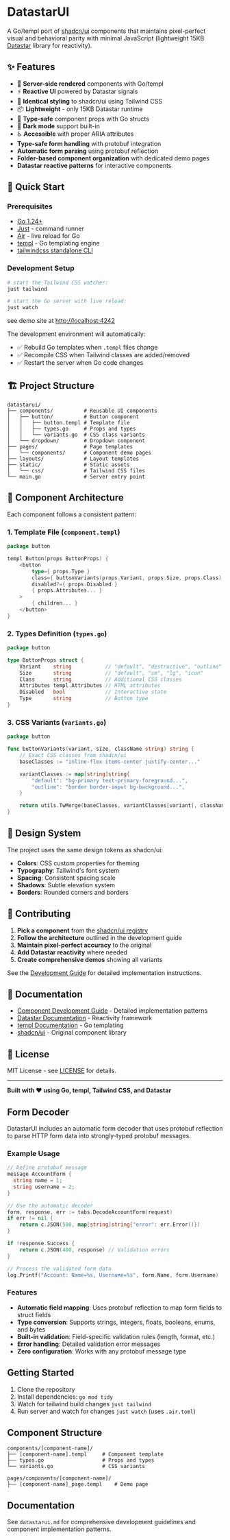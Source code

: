 # DatastarUI

A Go/templ port of [shadcn/ui](https://ui.shadcn.com/) components that maintains pixel-perfect visual and behavioral parity with minimal JavaScript (lightweight 15KB [Datastar](https://data-star.dev/) library for reactivity).

## ✨ Features

- 🚀 **Server-side rendered** components with Go/templ
- ⚡ **Reactive UI** powered by Datastar signals
- 🎨 **Identical styling** to shadcn/ui using Tailwind CSS
- 📦 **Lightweight** - only 15KB Datastar runtime
- 🔧 **Type-safe** component props with Go structs
- 🌙 **Dark mode** support built-in
- ♿ **Accessible** with proper ARIA attributes
- **Type-safe form handling** with protobuf integration
- **Automatic form parsing** using protobuf reflection
- **Folder-based component organization** with dedicated demo pages
- **Datastar reactive patterns** for interactive components

## 🚀 Quick Start

### Prerequisites

- [Go 1.24+](https://golang.org/dl/)
- [Just](https://github.com/casey/just) - command runner
- [Air](https://github.com/cosmtrek/air) - live reload for Go
- [templ](https://templ.guide/) - Go templating engine
- [tailwindcss standalone CLI](https://tailwindcss.com/blog/standalone-cli)

### Development Setup

```bash
# start the Tailwind CSS watcher:
just tailwind

# start the Go server with live reload:
just watch
```

see demo site at [http://localhost:4242](http://localhost:4242)

The development environment will automatically:

- ✅ Rebuild Go templates when `.templ` files change
- ✅ Recompile CSS when Tailwind classes are added/removed
- ✅ Restart the server when Go code changes

## 🏗️ Project Structure

```
datastarui/
├── components/          # Reusable UI components
│   ├── button/          # Button component
│   │   ├── button.templ # Template file
│   │   ├── types.go     # Props and types
│   │   └── variants.go  # CSS class variants
│   └── dropdown/        # Dropdown component
├── pages/               # Page templates
│   └── components/      # Component demo pages
├── layouts/             # Layout templates
├── static/              # Static assets
│   └── css/             # Tailwind CSS files
└── main.go              # Server entry point
```

## 🧩 Component Architecture

Each component follows a consistent pattern:

### 1. Template File (`component.templ`)

```go
package button

templ Button(props ButtonProps) {
    <button
        type={ props.Type }
        class={ buttonVariants(props.Variant, props.Size, props.Class) }
        disabled?={ props.Disabled }
        { props.Attributes... }
    >
        { children... }
    </button>
}
```

### 2. Types Definition (`types.go`)

```go
package button

type ButtonProps struct {
    Variant    string           // "default", "destructive", "outline"
    Size       string           // "default", "sm", "lg", "icon"
    Class      string           // Additional CSS classes
    Attributes templ.Attributes // HTML attributes
    Disabled   bool             // Interactive state
    Type       string           // Button type
}
```

### 3. CSS Variants (`variants.go`)

```go
package button

func buttonVariants(variant, size, className string) string {
    // Exact CSS classes from shadcn/ui
    baseClasses := "inline-flex items-center justify-center..."

    variantClasses := map[string]string{
        "default": "bg-primary text-primary-foreground...",
        "outline": "border border-input bg-background...",
    }

    return utils.TwMerge(baseClasses, variantClasses[variant], className)
}
```

## 🎨 Design System

The project uses the same design tokens as shadcn/ui:

- **Colors**: CSS custom properties for theming
- **Typography**: Tailwind's font system
- **Spacing**: Consistent spacing scale
- **Shadows**: Subtle elevation system
- **Borders**: Rounded corners and borders

## 🤝 Contributing

1. **Pick a component** from the [shadcn/ui registry](https://ui.shadcn.com/docs/components)
1. **Follow the architecture** outlined in the development guide
1. **Maintain pixel-perfect accuracy** to the original
1. **Add Datastar reactivity** where needed
1. **Create comprehensive demos** showing all variants

See the [Development Guide](datastarui.md) for detailed implementation instructions.

## 📖 Documentation

- [Component Development Guide](./.cursor/rules/datastar.mdc) - Detailed implementation patterns
- [Datastar Documentation](https://data-star.dev/) - Reactivity framework
- [templ Documentation](https://templ.guide/) - Go templating
- [shadcn/ui](https://ui.shadcn.com/) - Original component library

## 📄 License

MIT License - see [LICENSE](LICENSE) for details.

---

**Built with ❤️ using Go, templ, Tailwind CSS, and Datastar**

## Form Decoder

DatastarUI includes an automatic form decoder that uses protobuf reflection to parse HTTP form data into strongly-typed protobuf messages.

### Example Usage

```go
// Define protobuf message
message AccountForm {
  string name = 1;
  string username = 2;
}

// Use the automatic decoder
form, response, err := tabs.DecodeAccountForm(request)
if err != nil {
    return c.JSON(500, map[string]string{"error": err.Error()})
}

if !response.Success {
    return c.JSON(400, response) // Validation errors
}

// Process the validated form data
log.Printf("Account: Name=%s, Username=%s", form.Name, form.Username)
```

### Features

- **Automatic field mapping**: Uses protobuf reflection to map form fields to struct fields
- **Type conversion**: Supports strings, integers, floats, booleans, enums, and bytes
- **Built-in validation**: Field-specific validation rules (length, format, etc.)
- **Error handling**: Detailed validation error messages
- **Zero configuration**: Works with any protobuf message type

## Getting Started

1. Clone the repository
2. Install dependencies: `go mod tidy`
3. Watch for tailwind build changes `just tailwind`
4. Run server and watch for changes `just watch` (uses `.air.toml`)

## Component Structure

```
components/[component-name]/
├── [component-name].templ     # Component template
├── types.go                   # Props and types
└── variants.go                # CSS variants

pages/components/[component-name]/
├── [component-name]_page.templ    # Demo page
```

## Documentation

See `datastarui.md` for comprehensive development guidelines and component implementation patterns.

